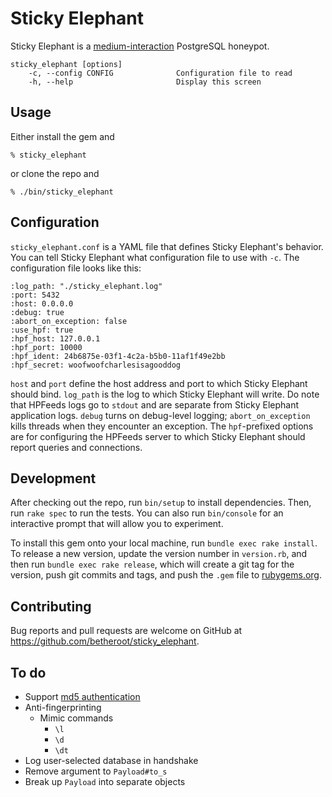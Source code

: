 # Sticky Elephant

Sticky Elephant is a [medium-interaction](https://pdfs.semanticscholar.org/9d46/8fa983b844c76a07b1e3ea63d6f7a9cae294.pdf)
PostgreSQL honeypot.

```
sticky_elephant [options]
    -c, --config CONFIG              Configuration file to read
    -h, --help                       Display this screen
```

## Usage

Either install the gem and
```
% sticky_elephant
```

or clone the repo and

```
% ./bin/sticky_elephant
```

## Configuration
`sticky_elephant.conf` is a YAML file that defines Sticky Elephant's behavior.
You can tell Sticky Elephant what configuration file to use with `-c`.  The
configuration file looks like this:

```
:log_path: "./sticky_elephant.log"
:port: 5432
:host: 0.0.0.0
:debug: true
:abort_on_exception: false
:use_hpf: true
:hpf_host: 127.0.0.1
:hpf_port: 10000
:hpf_ident: 24b6875e-03f1-4c2a-b5b0-11af1f49e2bb
:hpf_secret: woofwoofcharlesisagooddog
```
`host` and `port` define the host address and port to which Sticky Elephant
should bind.  `log_path` is the log to which Sticky Elephant will write.  Do
note that HPFeeds logs go to `stdout` and are separate from Sticky Elephant
application logs.  `debug` turns on debug-level logging; `abort_on_exception`
kills threads when they encounter an exception.  The `hpf`-prefixed options are
for configuring the HPFeeds server to which Sticky Elephant should report
queries and connections.

## Development

After checking out the repo, run `bin/setup` to install dependencies. Then, run `rake spec` to run the tests. You can also run `bin/console` for an interactive prompt that will allow you to experiment.

To install this gem onto your local machine, run `bundle exec rake install`. To release a new version, update the version number in `version.rb`, and then run `bundle exec rake release`, which will create a git tag for the version, push git commits and tags, and push the `.gem` file to [rubygems.org](https://rubygems.org).

## Contributing

Bug reports and pull requests are welcome on GitHub at https://github.com/betheroot/sticky_elephant.

## To do
* Support [md5 authentication](https://www.postgresql.org/docs/9.6/static/auth-methods.html)
* Anti-fingerprinting
    * Mimic commands
        * `\l`
        * `\d`
        * `\dt`
* Log user-selected database in handshake
* Remove argument to `Payload#to_s`
* Break up `Payload` into separate objects
